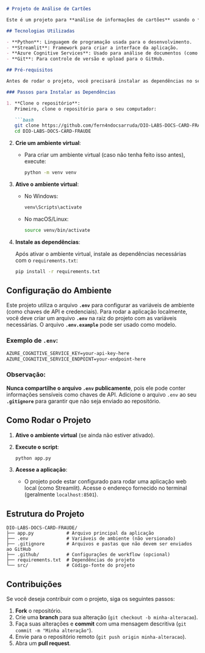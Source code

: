 ````markdown
# Projeto de Análise de Cartões

Este é um projeto para **análise de informações de cartões** usando o **Azure Document Intelligence** e outras ferramentas de análise de documentos.

## Tecnologias Utilizadas

- **Python**: Linguagem de programação usada para o desenvolvimento.
- **Streamlit**: Framework para criar a interface da aplicação.
- **Azure Cognitive Services**: Usado para análise de documentos (como PDFs, imagens, etc.).
- **Git**: Para controle de versão e upload para o GitHub.

## Pré-requisitos

Antes de rodar o projeto, você precisará instalar as dependências no seu ambiente virtual.

### Passos para Instalar as Dependências

1. **Clone o repositório**:
   Primeiro, clone o repositório para o seu computador:

   ```bash
   git clone https://github.com/fern4ndocsarruda/DIO-LABS-DOCS-CARD-FRAUDE.git
   cd DIO-LABS-DOCS-CARD-FRAUDE
````

2. **Crie um ambiente virtual**:

   * Para criar um ambiente virtual (caso não tenha feito isso antes), execute:

     ```bash
     python -m venv venv
     ```

3. **Ative o ambiente virtual**:

   * No Windows:

     ```bash
     venv\Scripts\activate
     ```
   * No macOS/Linux:

     ```bash
     source venv/bin/activate
     ```

4. **Instale as dependências**:

   Após ativar o ambiente virtual, instale as dependências necessárias com o `requirements.txt`:

   ```bash
   pip install -r requirements.txt
   ```

## Configuração do Ambiente

Este projeto utiliza o arquivo **`.env`** para configurar as variáveis de ambiente (como chaves de API e credenciais). Para rodar a aplicação localmente, você deve criar um arquivo **`.env`** na raiz do projeto com as variáveis necessárias. O arquivo **`.env.example`** pode ser usado como modelo.

### Exemplo de `.env`:

```txt
AZURE_COGNITIVE_SERVICE_KEY=your-api-key-here
AZURE_COGNITIVE_SERVICE_ENDPOINT=your-endpoint-here
```

### Observação:

**Nunca compartilhe o arquivo `.env` publicamente**, pois ele pode conter informações sensíveis como chaves de API. Adicione o arquivo `.env` ao seu **`.gitignore`** para garantir que não seja enviado ao repositório.

## Como Rodar o Projeto

1. **Ative o ambiente virtual** (se ainda não estiver ativado).

2. **Execute o script**:

   ```bash
   python app.py
   ```

3. **Acesse a aplicação**:

   * O projeto pode estar configurado para rodar uma aplicação web local (como Streamlit). Acesse o endereço fornecido no terminal (geralmente `localhost:8501`).

## Estrutura do Projeto

```
DIO-LABS-DOCS-CARD-FRAUDE/
├── app.py            # Arquivo principal da aplicação
├── .env              # Variáveis de ambiente (não versionado)
├── .gitignore        # Arquivos e pastas que não devem ser enviados ao GitHub
├── .github/          # Configurações de workflow (opcional)
├── requirements.txt  # Dependências do projeto
└── src/              # Código-fonte do projeto
```

## Contribuições

Se você deseja contribuir com o projeto, siga os seguintes passos:

1. **Fork** o repositório.
2. Crie uma **branch** para sua alteração (`git checkout -b minha-alteracao`).
3. Faça suas alterações e **commit** com uma mensagem descritiva (`git commit -m "Minha alteração"`).
4. Envie para o repositório remoto (`git push origin minha-alteracao`).
5. Abra um **pull request**.

   
